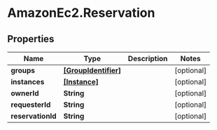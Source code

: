 # AmazonEc2.Reservation

## Properties

Name | Type | Description | Notes
------------ | ------------- | ------------- | -------------
**groups** | [**[GroupIdentifier]**](GroupIdentifier.md) |  | [optional] 
**instances** | [**[Instance]**](Instance.md) |  | [optional] 
**ownerId** | **String** |  | [optional] 
**requesterId** | **String** |  | [optional] 
**reservationId** | **String** |  | [optional] 


